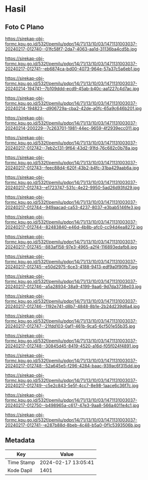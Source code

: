 # Hasil

## Foto C Plano

https://sirekap-obj-formc.kpu.go.id/532f/pemilu/pdpr/14/71/13/10/03/1471131003037-20240217-012740--01fc58f7-2da7-4063-aa1d-31136ba4cd5b.jpg

https://sirekap-obj-formc.kpu.go.id/532f/pemilu/pdpr/14/71/13/10/03/1471131003037-20240217-012741--eb6874ca-bd00-4073-964e-57a37c5a6eb1.jpg

https://sirekap-obj-formc.kpu.go.id/532f/pemilu/pdpr/14/71/13/10/03/1471131003037-20240214-194741--7b109ddd-ecd9-45ab-b40c-aa1227c4d7ac.jpg

https://sirekap-obj-formc.kpu.go.id/532f/pemilu/pdpr/14/71/13/10/03/1471131003037-20240214-194823--d906729a-cba2-42de-a0fc-65a9c646b201.jpg

https://sirekap-obj-formc.kpu.go.id/532f/pemilu/pdpr/14/71/13/10/03/1471131003037-20240214-200229--7c263701-1981-44ec-9659-4f2939ecc011.jpg

https://sirekap-obj-formc.kpu.go.id/532f/pemilu/pdpr/14/71/13/10/03/1471131003037-20240217-012742--7eb2c131-9f64-43d2-91fd-76c682c0b78a.jpg

https://sirekap-obj-formc.kpu.go.id/532f/pemilu/pdpr/14/71/13/10/03/1471131003037-20240217-012743--feec88d4-620f-43b2-b4fc-31ba429aab6a.jpg

https://sirekap-obj-formc.kpu.go.id/532f/pemilu/pdpr/14/71/13/10/03/1471131003037-20240217-012743--e1723747-531c-4e22-9950-5ad26d93fd29.jpg

https://sirekap-obj-formc.kpu.go.id/532f/pemilu/pdpr/14/71/13/10/03/1471131003037-20240217-012744--949aacad-ca53-4237-8037-e3bab5146fe3.jpg

https://sirekap-obj-formc.kpu.go.id/532f/pemilu/pdpr/14/71/13/10/03/1471131003037-20240217-012744--82483840-e46d-4b8b-afc0-cc94d4ea8272.jpg

https://sirekap-obj-formc.kpu.go.id/532f/pemilu/pdpr/14/71/13/10/03/1471131003037-20240217-012745--883af158-97e3-4965-a2f4-116893edafb8.jpg

https://sirekap-obj-formc.kpu.go.id/532f/pemilu/pdpr/14/71/13/10/03/1471131003037-20240217-012745--e50d2975-6ce3-4188-9413-edf9a0f90fb7.jpg

https://sirekap-obj-formc.kpu.go.id/532f/pemilu/pdpr/14/71/13/10/03/1471131003037-20240217-012746--a5a28934-38a9-4199-9aa6-9d7da3738e03.jpg

https://sirekap-obj-formc.kpu.go.id/532f/pemilu/pdpr/14/71/13/10/03/1471131003037-20240217-012746--1192e741-d8b7-4848-8b1e-2b24d239d6a4.jpg

https://sirekap-obj-formc.kpu.go.id/532f/pemilu/pdpr/14/71/13/10/03/1471131003037-20240217-012747--21fdd103-0af1-461b-9ca5-6cf501e55b35.jpg

https://sirekap-obj-formc.kpu.go.id/532f/pemilu/pdpr/14/71/13/10/03/1471131003037-20240217-012748--30845d45-8419-4520-a16d-f05f024f4891.jpg

https://sirekap-obj-formc.kpu.go.id/532f/pemilu/pdpr/14/71/13/10/03/1471131003037-20240217-012748--52a645e5-f296-4284-baac-939ac6f315dd.jpg

https://sirekap-obj-formc.kpu.go.id/532f/pemilu/pdpr/14/71/13/10/03/1471131003037-20240217-012749--c5e2c843-5e5f-4cc7-8e98-1aace6c36f7c.jpg

https://sirekap-obj-formc.kpu.go.id/532f/pemilu/pdpr/14/71/13/10/03/1471131003037-20240217-012750--b498965a-c617-47e3-9aa8-566a4011e4c1.jpg

https://sirekap-obj-formc.kpu.go.id/532f/pemilu/pdpr/14/71/13/10/03/1471131003037-20240217-012741--e287b88d-8beb-4c48-b5a0-0f1c5393506b.jpg


## Metadata

| Key        | Value               |
| ---------- | ------------------- |
| Time Stamp | 2024-02-17 13:05:41 |
| Kode Dapil | 1401                |




